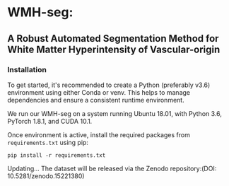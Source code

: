 # WMH-seg: 

## A Robust Automated Segmentation Method for White Matter Hyperintensity of Vascular-origin

### Installation
To get started, it's recommended to create a Python (preferably v3.6) environment using either Conda or venv. This helps to manage dependencies and ensure a consistent runtime environment.

We run our WMH-seg on a system running Ubuntu 18.01, with Python 3.6, PyTorch 1.8.1, and CUDA 10.1. 

Once environment is active, install the required packages from `requirements.txt` using pip:
```
pip install -r requirements.txt
```

Updating... 
The dataset will be released via the Zenodo repository:(DOI: 10.5281/zenodo.15221380)
